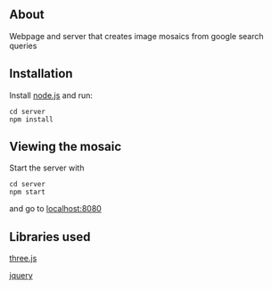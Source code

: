 About
----
Webpage and server that creates image mosaics from google search queries

Installation
----
Install [node.js](http://nodejs.org) and run:

```
cd server
npm install
```

Viewing the mosaic
----
Start the server with

```
cd server
npm start
```

and go to [localhost:8080](http://localhost:8080)

Libraries used
----
[three.js](https://github.com/mrdoob/three.js/)

[jquery](https://github.com/jquery/jquery)

